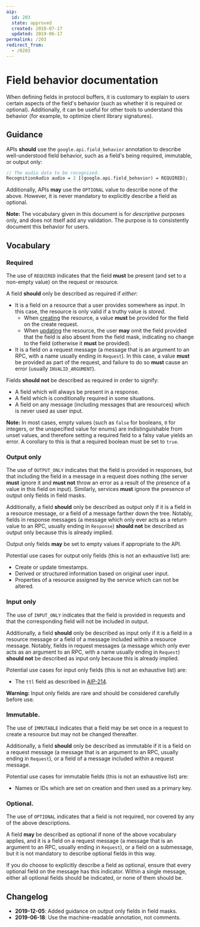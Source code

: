 ```yaml
---
aip:
  id: 203
  state: approved
  created: 2018-07-17
  updated: 2019-06-17
permalink: /203
redirect_from:
  - /0203
---
```


# Field behavior documentation

When defining fields in protocol buffers, it is customary to explain to users
certain aspects of the field's behavior (such as whether it is required or
optional). Additionally, it can be useful for other tools to understand this
behavior (for example, to optimize client library signatures).

## Guidance

APIs **should** use the `google.api.field_behavior` annotation to describe
well-understood field behavior, such as a field's being required, immutable, or
output only:

```proto
// The audio data to be recognized.
RecognitionAudio audio = 2 [(google.api.field_behavior) = REQUIRED];
```

Additionally, APIs **may** use the `OPTIONAL` value to describe none of the
above. However, it is never mandatory to explicitly describe a field as
optional.

**Note:** The vocabulary given in this document is for _descriptive_ purposes
only, and does not itself add any validation. The purpose is to consistently
document this behavior for users.

## Vocabulary

### Required

The use of `REQUIRED` indicates that the field **must** be present (and set to
a non-empty value) on the request or resource.

A field **should** only be described as required if _either_:

- It is a field on a resource that a user provides somewhere as input. In this
  case, the resource is only valid if a truthy value is _stored_.
  - When [creating][aip-133] the resource, a value **must** be provided for the
    field on the create request.
  - When [updating][aip-134] the resource, the user **may** omit the field
    provided that the field is also absent from the field mask, indicating no
    change to the field (otherwise it **must** be provided).
- It is a field on a request message (a message that is an argument to an RPC,
  with a name usually ending in `Request`). In this case, a value **must** be
  provided as part of the request, and failure to do so **must** cause an error
  (usually `INVALID_ARGUMENT`).

Fields **should not** be described as required in order to signify:

- A field which will always be present in a response.
- A field which is conditionally required in some situations.
- A field on any message (including messages that are resources) which is never
  used as user input.

**Note:** In most cases, empty values (such as `false` for booleans, `0` for
integers, or the unspecified value for enums) are indistinguishable from unset
values, and therefore setting a required field to a falsy value yields an
error. A corollary to this is that a required boolean must be set to `true`.

### Output only

The use of `OUTPUT_ONLY` indicates that the field is provided in responses, but
that including the field in a message in a request does nothing (the server
**must** ignore it and **must not** throw an error as a result of the presence
of a value in this field on input). Similarly, services **must** ignore the
presence of output only fields in field masks.

Additionally, a field **should** only be described as output only if it is a
field in a resource message, or a field of a message farther down the tree.
Notably, fields in response messages (a message which only ever acts as a
return value to an RPC, usually ending in `Response`) **should not** be
described as output only because this is already implied.

Output only fields **may** be set to empty values if appropriate to the API.

Potential use cases for output only fields (this is not an exhaustive list)
are:

- Create or update timestamps.
- Derived or structured information based on original user input.
- Properties of a resource assigned by the service which can not be altered.

### Input only

The use of `INPUT_ONLY` indicates that the field is provided in requests and
that the corresponding field will not be included in output.

Additionally, a field **should** only be described as input only if it is a
field in a resource message or a field of a message included within a resource
message. Notably, fields in request messages (a message which only ever acts as
an argument to an RPC, with a name usually ending in `Request`) **should not**
be described as input only because this is already implied.

Potential use cases for input only fields (this is not an exhaustive list) are:

- The `ttl` field as described in [AIP-214][].

**Warning:** Input only fields are rare and should be considered carefully
before use.

### Immutable.

The use of `IMMUTABLE` indicates that a field may be set once in a request to
create a resource but may not be changed thereafter.

Additionally, a field **should** only be described as immutable if it is a
field on a request message (a message that is an argument to an RPC, usually
ending in `Request`), or a field of a message included within a request
message.

Potential use cases for immutable fields (this is not an exhaustive list) are:

- Names or IDs which are set on creation and then used as a primary key.

### Optional.

The use of `OPTIONAL` indicates that a field is not required, nor covered by
any of the above descriptions.

A field **may** be described as optional if none of the above vocabulary
applies, and it is a field on a request message (a message that is an argument
to an RPC, usually ending in `Request`), or a field on a submessage, but it is
not mandatory to describe optional fields in this way.

If you do choose to explicitly describe a field as optional, ensure that every
optional field on the message has this indicator. Within a single message,
either all optional fields should be indicated, or none of them should be.

[aip-133]: ./0133.md
[aip-134]: ./0134.md
[aip-214]: ./0214.md

## Changelog

- **2019-12-05**: Added guidance on output only fields in field masks.
- **2019-06-18**: Use the machine-readable annotation, not comments.
